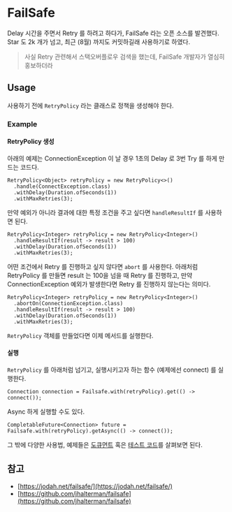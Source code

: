 # FailSafe

Delay 시간을 주면서 Retry 를 하려고 하다가, FailSafe 라는 오픈 소스를 발견했다. Star 도 2k 개가 넘고,
최근 (8월) 까지도 커밋하길래 사용하기로 하였다.

> 사실 Retry 관련해서 스택오버플로우 검색을 했는데, FailSafe 개발자가 열심히 홍보하더라

## Usage
사용하기 전에 `RetryPolicy` 라는 클래스로 정책을 생성해야 한다.

### Example

#### RetryPolicy 생성
아래의 예제는 ConnectionException 이 날 경우 1초의 Delay 로 3번 Try 를 하게 만드는 코드다.
```
RetryPolicy<Object> retryPolicy = new RetryPolicy<>()
  .handle(ConnectException.class)
  .withDelay(Duration.ofSeconds(1))
  .withMaxRetries(3);
```

만약 예외가 아니라 결과에 대한 특정 조건을 주고 싶다면 `handleResultIf` 를 사용하면 된다.
```
RetryPolicy<Integer> retryPolicy = new RetryPolicy<Integer>()
  .handleResultIf(result -> result > 100)
  .withDelay(Duration.ofSeconds(1))
  .withMaxRetries(3);
```

어떤 조건에서 Retry 를 진행하고 싶지 않다면 `abort` 를 사용한다. 아래처럼 RetryPolicy 를 만들면 result 는 100을 넘을 때 Retry 를 진행하고,
만약 ConnectionException 예외가 발생한다면 Retry 를 진행하지 않는다는 의미다.
```
RetryPolicy<Integer> retryPolicy = new RetryPolicy<Integer>()
  .abortOn(ConnectionException.class)
  .handleResultIf(result -> result > 100)
  .withDelay(Duration.ofSeconds(1))
  .withMaxRetries(3);
```

`RetryPolicy` 객체를 만들었다면 이제 메서드를 실행한다.

#### 실행
`RetryPolicy` 를 아래처럼 넘기고, 실행시키고자 하는 함수 (예제에선 connect) 를 실행한다.
```
Connection connection = Failsafe.with(retryPolicy).get(() -> connect());
```

Async 하게 실행할 수도 있다.
```
CompletableFuture<Connection> future = Failsafe.with(retryPolicy).getAsync(() -> connect());
```

그 밖에 다양한 사용법, 예제들은 [도큐먼트](https://jodah.net/failsafe/) 혹은 [테스트 코드](https://github.com/jhalterman/failsafe/tree/master/src/test/java/net/jodah/failsafe)를 살펴보면 된다.

## 참고
- [https://jodah.net/failsafe/](https://jodah.net/failsafe/)
- [https://github.com/jhalterman/failsafe](https://github.com/jhalterman/failsafe)
